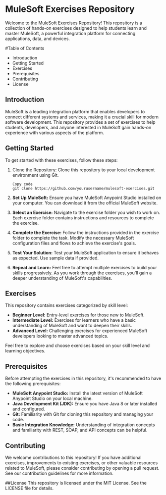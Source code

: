 # MuleSoft Exercises Repository
Welcome to the MuleSoft Exercises Repository! This repository is a collection of hands-on exercises designed to help students learn and master MuleSoft, a powerful integration platform for connecting applications, data, and devices.

#Table of Contents
* Introduction
* Getting Started
* Exercises
* Prerequisites
* Contributing
* License

## Introduction
MuleSoft is a leading integration platform that enables developers to connect different systems and services, making it a crucial skill for modern software development. This repository provides a set of exercises to help students, developers, and anyone interested in MuleSoft gain hands-on experience with various aspects of the platform.

## Getting Started
To get started with these exercises, follow these steps:

1. Clone the Repository: Clone this repository to your local development environment using Git.
    ```shell
    Copy code
    git clone https://github.com/yourusername/mulesoft-exercises.git
    ```

2. **Set Up MuleSoft:** Ensure you have MuleSoft Anypoint Studio installed on your computer. You can download it from the official MuleSoft website.
3. **Select an Exercise:** Navigate to the exercise folder you wish to work on. Each exercise folder contains instructions and resources to complete the exercise.
4. **Complete the Exercise:** Follow the instructions provided in the exercise folder to complete the task. Modify the necessary MuleSoft configuration files and flows to achieve the exercise's goals.
5. **Test Your Solution:** Test your MuleSoft application to ensure it behaves as expected. Use sample data if provided.
6. **Repeat and Learn:** Feel free to attempt multiple exercises to build your skills progressively. As you work through the exercises, you'll gain a deeper understanding of MuleSoft's capabilities.

## Exercises
This repository contains exercises categorized by skill level:

* **Beginner Level:** Entry-level exercises for those new to MuleSoft.
* **Intermediate Level:** Exercises for learners who have a basic understanding of MuleSoft and want to deepen their skills.
* **Advanced Level:** Challenging exercises for experienced MuleSoft developers looking to master advanced topics.

Feel free to explore and choose exercises based on your skill level and learning objectives.

## Prerequisites
Before attempting the exercises in this repository, it's recommended to have the following prerequisites:

* **MuleSoft Anypoint Studio:** Install the latest version of MuleSoft Anypoint Studio on your local machine.
* **Java Development Kit (JDK):** Ensure you have Java 8 or later installed and configured.
* **Git:** Familiarity with Git for cloning this repository and managing your code.
* **Basic Integration Knowledge:** Understanding of integration concepts and familiarity with REST, SOAP, and API concepts can be helpful.

## Contributing
We welcome contributions to this repository! If you have additional exercises, improvements to existing exercises, or other valuable resources related to MuleSoft, please consider contributing by opening a pull request. See our contribution guidelines for more information.

##License
This repository is licensed under the MIT License. See the LICENSE file for details.

